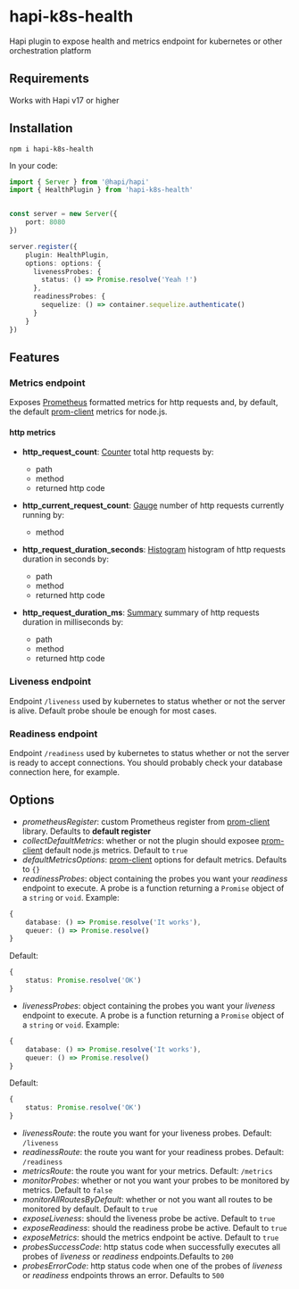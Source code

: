 # hapi-k8s-health

Hapi plugin to expose health and metrics endpoint for kubernetes or other orchestration platform

## Requirements

Works with Hapi v17 or higher

## Installation

`npm i hapi-k8s-health`

In your code:

```typescript
import { Server } from '@hapi/hapi'
import { HealthPlugin } from 'hapi-k8s-health'


const server = new Server({
    port: 8080
})

server.register({
    plugin: HealthPlugin,
    options: options: {
      livenessProbes: {
        status: () => Promise.resolve('Yeah !')
      },
      readinessProbes: {
        sequelize: () => container.sequelize.authenticate()
      }
    }
})
```

## Features

### Metrics endpoint

Exposes [Prometheus](https://prometheus.io/) formatted metrics for http requests and, by default, the default [prom-client](https://github.com/siimon/prom-client) metrics for node.js.

#### http metrics

- **http_request_count**: [Counter](https://github.com/siimon/prom-client#counter) total http requests by:
    - path
    - method
    - returned http code

- **http_current_request_count**: [Gauge](https://github.com/siimon/prom-client#gauge) number of http requests currently running by:
    - method

- **http_request_duration_seconds**: [Histogram](https://github.com/siimon/prom-client#histogram) histogram of http requests duration in seconds by:
    - path
    - method
    - returned http code

- **http_request_duration_ms**: [Summary](https://github.com/siimon/prom-client#summary) summary of http requests duration in milliseconds by:
    - path
    - method
    - returned http code

### Liveness endpoint

Endpoint `/liveness` used by kubernetes to status whether or not the server is alive. Default probe shoule be enough for most cases.

### Readiness endpoint

Endpoint `/readiness` used by kubernetes to status whether or not the server is ready to accept connections. You should probably check your database connection here, for example.

## Options

- _prometheusRegister_: custom Prometheus register from [prom-client](https://github.com/siimon/prom-client) library. Defaults to **default register**
- _collectDefaultMetrics_: whether or not the plugin should exposee [prom-client](https://github.com/siimon/prom-client) default node.js metrics. Default to `true`
- _defaultMetricsOptions_: [prom-client](https://github.com/siimon/prom-client) options for default metrics. Defaults to `{}`
- _readinessProbes_: object containing the probes you want your *readiness* endpoint to execute. A probe is a function returning a `Promise` object of a `string` or `void`. Example:
```typescript
{
    database: () => Promise.resolve('It works'),
    queuer: () => Promise.resolve()
}
```

Default: 

```typescript
{
    status: Promise.resolve('OK')
}
```
- _livenessProbes_: object containing the probes you want your *liveness* endpoint to execute. A probe is a function returning a `Promise` object of a `string` or `void`. Example:
```typescript
{
    database: () => Promise.resolve('It works'),
    queuer: () => Promise.resolve()
}
```

Default: 

```typescript
{
    status: Promise.resolve('OK')
}
```
- _livenessRoute_: the route you want for your liveness probes. Default: `/liveness`
- _readinessRoute_: the route you want for your readiness probes. Default: `/readiness`
- _metricsRoute_: the route you want for your metrics. Default: `/metrics`
- _monitorProbes_: whether or not you want your probes to be monitored by metrics. Default to `false`
- _monitorAllRoutesByDefault_: whether or not you want all routes to be monitored by default. Default to `true`
- _exposeLiveness_: should the liveness probe be active. Default to `true` 
- _exposeReadiness_: should the readiness probe be active. Default to `true` 
- _exposeMetrics_: should the metrics endpoint be active. Default to `true` 
- _probesSuccessCode_: http status code when successfully executes all probes of *liveness* or *readiness* endpoints.Defaults to `200`
- _probesErrorCode_: http status code when one of the probes of *liveness* or *readiness* endpoints throws an error. Defaults to `500`